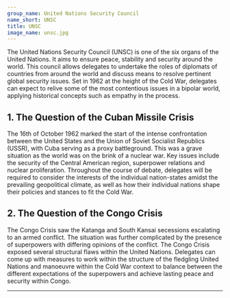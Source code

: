 ```yaml
---
group_name: United Nations Security Council
name_short: UNSC
title: UNSC
image_name: unsc.jpg
---
```


The United Nations Security Council (UNSC) is one of the six organs of the 
United Nations. It aims to ensure peace, stability and security around the world. 
This council allows delegates to undertake the roles of diplomats of countries 
from around the world and discuss means to resolve pertinent global security issues. 
Set in 1962 at the height of the Cold War, delegates can expect to relive some 
of the most contentious issues in a bipolar world, applying historical concepts 
such as empathy in the process. 

## 1. The Question of the Cuban Missile Crisis
 
The 16th of October 1962 marked the start of the intense confrontation between the 
United States and the Union of Soviet Socialist Republics (USSR), with Cuba serving 
as a proxy battleground. This was a grave situation as the world was on the brink of 
a nuclear war. Key issues include the security of the Central American region, superpower 
relations and nuclear proliferation. Throughout the course of debate, delegates will be 
required to consider the interests of the individual nation-states amidst the prevailing 
geopolitical climate, as well as how their individual nations shape their policies and 
stances to fit the Cold War. 

## 2. The Question of the Congo Crisis
 
The Congo Crisis saw the Katanga and South Kansai secessions escalating to an armed 
conflict. The situation was further complicated by the presence of superpowers with 
differing opinions of the conflict. The Congo Crisis exposed several structural 
flaws within the United Nations. Delegates can come up with measures to work 
within the structure of the fledgling United Nations and manoeuvre within the 
Cold War context to balance between the different expectations of the superpowers 
and achieve lasting peace and security within Congo. 

---
